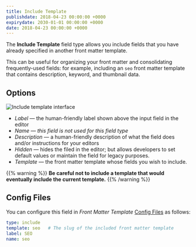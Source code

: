 ```yaml
---
title: Include Template
publishdate: 2018-04-23 00:00:00 +0000
expirydate: 2030-01-01 00:00:00 +0000
date: 2018-04-23 00:00:00 +0000
---
```


The **Include Template** field type allows you include fields that you have already specified in another front matter template.

This can be useful for organizing your front matter and consolidating frequently-used fields: for example, including an `seo` front matter template that contains description, keyword, and thumbnail data.

## Options
![Include template interface](/uploads/2018/04/include-field-ui.png)

- *Label* &mdash; the human-friendly label shown above the input field in the editor
- *Name* &mdash; *this field is not used for this field type*
- *Description* &mdash; a human-friendly description of what the field does and/or instructions for your editors
- *Hidden* &mdash; hides the filed in the editor; but allows developers to set default values or maintain the field for legacy purposes.
- *Template* &mdash; the front matter template whose fields you wish to include. 

{{% warning %}}
**Be careful not to include a template that would eventually include the current template.**
{{% /warning %}}

## Config Files

You can configure this field in _Front Matter Template_ [Config Files](/docs/settings/config-files/) as follows:

```yaml
type: include
template: seo   # The slug of the included front matter template
label: SEO
name: seo
```
